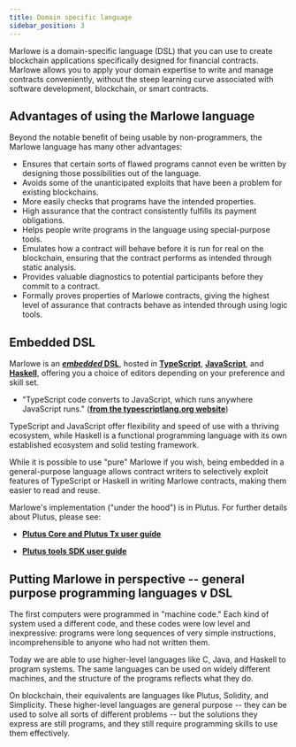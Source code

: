 ```yaml
---
title: Domain specific language
sidebar_position: 3
---
```


Marlowe is a domain-specific language (DSL) that you can use to create blockchain applications specifically designed for financial contracts. Marlowe allows you to apply your domain expertise to write and manage contracts conveniently, without the steep learning curve associated with software development, blockchain, or smart contracts. 

## Advantages of using the Marlowe language

Beyond the notable benefit of being usable by non-programmers, the Marlowe language has many other advantages:

*   Ensures that certain sorts of flawed programs cannot even be written by designing those possibilities out of the language. 
*   Avoids some of the unanticipated exploits that have been a problem for existing blockchains.
*   More easily checks that programs have the intended properties. 
*   High assurance that the contract consistently fulfills its payment obligations.
*   Helps people write programs in the language using special-purpose tools. 
*   Emulates how a contract will behave before it is run for real on the blockchain, ensuring that the contract performs as intended through static analysis.
*   Provides valuable diagnostics to potential participants before they commit to a contract. 
*   Formally proves properties of Marlowe contracts, giving the highest level of assurance that contracts behave as intended through using logic tools. 

## Embedded DSL

Marlowe is an **[*embedded* DSL](https://en.wikipedia.org/wiki/Domain-specific_language)**, hosted in **[TypeScript](https://www.typescriptlang.org/)**, **[JavaScript](https://www.javascript.com/)**, and **[Haskell](https://www.haskell.org/)**, offering you a choice of editors depending on your preference and skill set. 

* "TypeScript code converts to JavaScript, which runs anywhere JavaScript runs." (**[from the typescriptlang.org website](https://www.typescriptlang.org/)**)

TypeScript and JavaScript offer flexibility and speed of use with a thriving ecosystem, while Haskell is a functional programming language with its own established ecosystem and solid testing framework. 

While it is possible to use "pure" Marlowe if you wish, being embedded in a general-purpose language allows contract writers to selectively exploit features of TypeScript or Haskell in writing Marlowe contracts, making them easier to read and reuse. 

Marlowe's implementation ("under the hood") is in Plutus. For further details about Plutus, please see: 

- **[Plutus Core and Plutus Tx user guide](https://plutus.readthedocs.io/en/latest/)**

- **[Plutus tools SDK user guide](https://plutus-apps.readthedocs.io/en/latest/index.html)**

## Putting Marlowe in perspective -- general purpose programming languages v DSL

The first computers were programmed in "machine code." 
Each kind of system used a different code, and these codes were low level and inexpressive: programs were long sequences of very simple instructions, incomprehensible to anyone who had not written them. 

Today we are able to use higher-level languages like C, Java, and Haskell to program systems. 
The same languages can be used on widely different machines, and the structure of the programs reflects what they do. 

On blockchain, their equivalents are languages like Plutus, Solidity, and Simplicity. 
These higher-level languages are general purpose -- they can be used to solve all sorts of different problems -- but the solutions they express are still programs, and they still require programming skills to use them effectively. 

